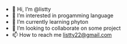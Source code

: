 - 👋 Hi, I’m @listty
- 👀 I’m interested in progamming language
- 🌱 I’m currently learning phyton
- 💞️ I’m looking to collaborate on some project
- 📫 How to reach me listty22@gmail.com

<!---
listty/listty is a ✨ special ✨ repository because its `README.md` (this file) appears on your GitHub profile.
You can click the Preview link to take a look at your changes.
--->
